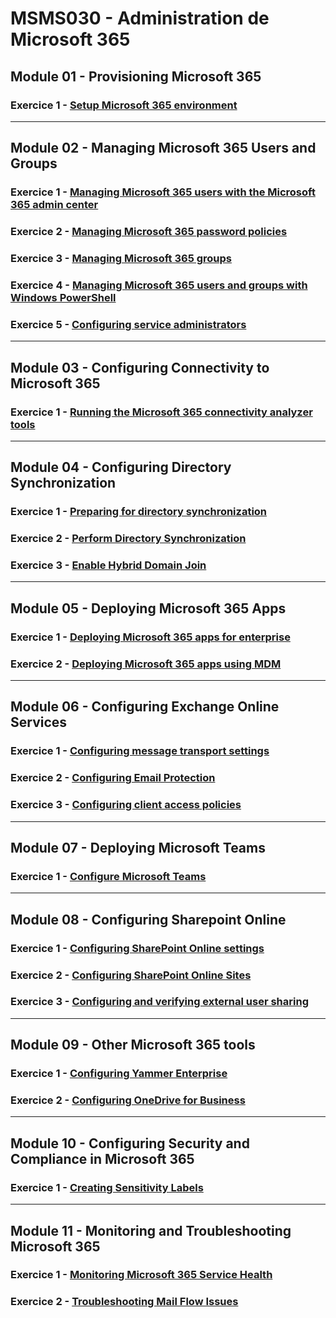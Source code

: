 # MSMS030 - Administration de Microsoft 365

## Module 01 - Provisioning Microsoft 365
### Exercice 1 - [Setup Microsoft 365 environment](instructions/L01E1.md)
___
## Module 02 - Managing Microsoft 365 Users and Groups
### Exercice 1 - [Managing Microsoft 365 users with the Microsoft 365 admin center](instructions/L02E1.md)
### Exercice 2 - [Managing Microsoft 365 password policies](instructions/L02E2.md)
### Exercice 3 - [Managing Microsoft 365 groups](instructions/L02E3.md)
### Exercice 4 - [Managing Microsoft 365 users and groups with Windows PowerShell](instructions/L02E4.md#)
### Exercice 5 - [Configuring service administrators](instructions/L02E5.md)
___
## Module 03 - Configuring Connectivity to Microsoft 365
### Exercice 1 - [Running the Microsoft 365 connectivity analyzer tools](instructions/L03E1.md)  
___
## Module 04 - Configuring Directory Synchronization
### Exercice 1 - [Preparing for directory synchronization](instructions/L04E1.md)
### Exercice 2 - [Perform Directory Synchronization](instructions/L04E2.md)
### Exercice 3 - [Enable Hybrid Domain Join](instructions/L04E3.md)
___
## Module 05 - Deploying Microsoft 365 Apps
### Exercice 1 - [Deploying Microsoft 365 apps for enterprise](instructions/L05E1.md)
### Exercice 2 - [Deploying Microsoft 365 apps using MDM](instructions/L05E2.md)
___
## Module 06 - Configuring Exchange Online Services
### Exercice 1 - [Configuring message transport settings](instructions/L07E1.md)
### Exercice 2 - [Configuring Email Protection](instructions/L07E2.md)
### Exercice 3 - [Configuring client access policies](instructions/L07E3.md)
___
## Module 07 - Deploying Microsoft Teams
### Exercice 1 - [Configure Microsoft Teams](instructions/L08E1.md)
___
## Module 08 - Configuring Sharepoint Online
### Exercice 1 - [Configuring SharePoint Online settings](instructions/L09E1.md)
### Exercice 2 - [Configuring SharePoint Online Sites](instructions/L09E2.md)
### Exercice 3 - [Configuring and verifying external user sharing](instructions/L09E3.md)
___
## Module 09 - Other Microsoft 365 tools
### Exercice 1 - [Configuring Yammer Enterprise](instructions/L10E1.md)
### Exercice 2 - [Configuring OneDrive for Business](instructions/L10E2.md)
___
## Module 10 - Configuring Security and Compliance in Microsoft 365
### Exercice 1 - [Creating Sensitivity Labels](instructions/L11E1.md)
___
## Module 11 - Monitoring and Troubleshooting Microsoft 365
### Exercice 1 - [Monitoring Microsoft 365 Service Health](instructions/L12E1.md)
### Exercice 2 - [Troubleshooting Mail Flow Issues](instructions/L12E2.md)